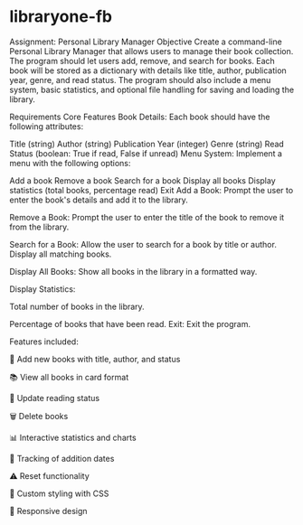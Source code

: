 # libraryone-fb
Assignment: Personal Library Manager Objective Create a command-line Personal Library Manager that allows users to manage their book collection. The program should let users add, remove, and search for books. Each book will be stored as a dictionary with details like title, author, publication year, genre, and read status. The program should also include a menu system, basic statistics, and optional file handling for saving and loading the library.

Requirements Core Features Book Details: Each book should have the following attributes:

Title (string) Author (string) Publication Year (integer) Genre (string) Read Status (boolean: True if read, False if unread) Menu System: Implement a menu with the following options:

Add a book Remove a book Search for a book Display all books Display statistics (total books, percentage read) Exit Add a Book: Prompt the user to enter the book's details and add it to the library.

Remove a Book: Prompt the user to enter the title of the book to remove it from the library.

Search for a Book: Allow the user to search for a book by title or author. Display all matching books.

Display All Books: Show all books in the library in a formatted way.

Display Statistics:

Total number of books in the library.

Percentage of books that have been read. Exit: Exit the program.

Features included:

📖 Add new books with title, author, and status

📚 View all books in card format

🔄 Update reading status

🗑️ Delete books

📊 Interactive statistics and charts

📅 Tracking of addition dates

⚠️ Reset functionality

🎨 Custom styling with CSS

📱 Responsive design
